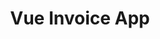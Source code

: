 ---
id: 7
title: "Vue Invoice App"
description: "Built and hosted an invoice app with Authentication using Vue and Firebase."
stack:
- name: "Vuejs"
- name: "Firebase"
links:
- link: "https://github.com/BilendM/vue-invoice-app"
  image: "../../assets/images/github_outline.svg"
- link: "https://invoice-app-99fc9.web.app/"
  image: "../../assets/images/open_website.svg"
---